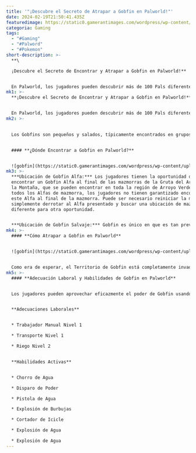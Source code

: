 ```yaml
---
title: '"¡Descubre el Secreto de Atrapar a Gobfin en Palworld!"'
date: 2024-02-19T21:50:41.435Z
featuredimage: https://static0.gamerantimages.com/wordpress/wp-content/uploads/2024/02/pal-gobfin-header.jpg?q=50&fit=contain&w=1140&h=&dpr=1.5
categoria: Gaming
tags:
  - "#Gaming"
  - "#Palword"
  - "#Pokemon"
short-description: >-
  **\

  ¡Descubre el Secreto de Encontrar y Atrapar a Gobfin en Palworld!**


  En Palworld, los jugadores pueden descubrir más de 100 Pals diferentes en las vastas Islas Palpagos. Pueden enfrentarse a desafíos distintivos en varios biomas como tundras
mk1: >-
  **¡Descubre el Secreto de Encontrar y Atrapar a Gobfin en Palworld!**


  En Palworld, los jugadores pueden descubrir más de 100 Pals diferentes en las vastas Islas Palpagos. Pueden enfrentarse a desafíos distintivos en varios biomas como tundras congeladas, densos bosques e incluso volcanes activos. Estos monstruos pueden ser capturados o derrotados por los jugadores, quienes luego pueden reclutarlos para que los ayuden con tareas en su Base o para apoyarlos en combate contra adversarios más fuertes.
mk2: >-
  

  Los Gobfins son pequeños y salados, típicamente encontrados en grupos y más que felices de darles una paliza a los jugadores desprevenidos. Los jugadores deberían estar más que felices de devolverles su hostilidad. Los Gobfins son una fuente fantástica de Fluidos de Pal, un material necesario para fabricar Cemento, utilizado para hacer Esferas de Pal de alto nivel. Aquí es donde los jugadores pueden encontrar más Gobfin de lo que les gustaría en Palworld.


  #### **¿Dónde Encontrar a Gobfin en Palworld?**


  ![gobfin](https://static0.gamerantimages.com/wordpress/wp-content/uploads/2024/02/pal-gobfin-on-map.jpg?q=50&fit=crop&w=1500&dpr=1.5 "gobfin")
mk3: >-
  ***Ubicación de Gobfin Alfa:*** Los jugadores tienen la oportunidad de
  encontrar un Gobfin Alfa al final de las mazmorras de la Gruta del Arroyo de
  la Montaña, que se pueden encontrar en toda la región de Arroyo Verde. Como
  todos los Alfas de mazmorra, los jugadores no tienen garantizado encontrar
  este Alfa al final de la mazmorra. Puede ser necesario reiniciar la mazmorra o
  simplemente derrotar al Alfa presentado y buscar una ubicación de mazmorra
  diferente para otra oportunidad.


  ***Ubicación de Gobfin Salvaje:*** Gobfin es único en que es tan prevalente en una región específica de Palworld, que esa área lleva su nombre. Los jugadores pueden encontrar Gobfin salvaje en todo el Territorio de Gobfin, que incluso tiene su propio Punto de Viaje Rápido. En esta área, ubicada en la parte sur del Arroyo Verde, los jugadores encontrarán grupos de Gobfin Salvajes que son de Nivel 20 o superior. Estos Pals tipo Agua son hostiles y pueden abrumar fácilmente a jugadores de nivel inferior.
mk4: >-
  #### **Cómo Atrapar a Gobfin en Palworld**


  ![gobfin](https://static0.gamerantimages.com/wordpress/wp-content/uploads/2024/02/pal-gobfin-in-overworld.jpg?q=50&fit=crop&w=1500&dpr=1.5 "gobfin")


  Como era de esperar, el Territorio de Gobfin está completamente invadido por una cantidad amenazante de Gobfin, lo que dificulta que los jugadores que simplemente deseen atrapar a este Pal. Los jugadores querrán llevar un Pal con poderosos ataques Eléctricos, como Beakon o Orserk. Orserk es especialmente útil para cultivar Gobfins, ya que su Habilidad de Compañero, Dragón Eléctrico Feroz, hace que los Pals de Agua dejen caer más objetos, haciendo de Gobfin una mejor fuente para cultivar Fluidos de Pal.
mk5: >-
  #### **Adecuación Laboral y Habilidades de Gobfin en Palworld**


  Los jugadores pueden aprovechar eficazmente el poder de Gobfin usando varios en su equipo. La Habilidad de Compañero de Gobfin, Tiburón Enojado, ofrece un impulso significativo al poder de ataque para los jugadores, que aumenta con cada Gobfin agregado al grupo. Además, al alcanzar el Nivel de Habilidad 5, Tiburón Enojado mejora los ataques de los jugadores en un 20%. Por lo tanto, incorporar cuatro Gobfins en un equipo resulta en un aumento sustancial en el poder de ataque. Además, cuando se combinan con los rasgos Vanguardia y Estratega de la Fortaleza, estos equipos de tiburones se convierten en aliados formidables, proporcionando un impulso de daño intenso. También son geniales para eliminar en masa y recoger Fluidos de Pal.


  **Adecuaciones Laborales**


  * Trabajador Manual Nivel 1

  * Transporte Nivel 1

  * Riego Nivel 2


  **Habilidades Activas**


  * Chorro de Agua

  * Disparo de Poder

  * Pistola de Agua

  * Explosión de Burbujas

  * Cortador de Icicle

  * Explosión de Agua

  * Explosión de Agua
---
```

